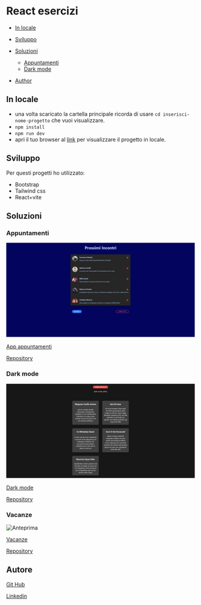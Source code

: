 # React esercizi

- [In locale](#in-locale)
- [Sviluppo](#sviluppo)
- [Soluzioni](#soluzioni)
  - [Appuntamenti](#appuntamenti)
  - [Dark mode](#dark-mode)

- [Author](#author)

## In locale

- una volta scaricato la cartella principale ricorda di usare `cd inserisci-nome-progetto` che vuoi visualizzare.
- `npm install`
- `npm run dev`
- apri il tuo browser al [link](http://localhost:5173/) per visualizzare il progetto in locale.


## Sviluppo

Per questi progetti ho utilizzato:

- Bootstrap
- Tailwind css
- React+vite


## Soluzioni

### Appuntamenti

![Anteprima](./Screenshot/appuntamenti.jpeg)

[App appuntamenti](https://app-appuntamenti.netlify.app/)

[Repository](https://github.com/Smailen5/react-esercizi/tree/main/appuntamenti)

### Dark mode

![Anteprima](./Screenshot/dark%20mode.jpeg)

[Dark mode](https://app-dark-mode.netlify.app/)

[Repository](https://github.com/Smailen5/react-esercizi/tree/main/dark-mode)

### Vacanze

![Anteprima]()

[Vacanze]()

[Repository](https://github.com/Smailen5/react-esercizi/tree/main/vacanze)

## Autore

[Git Hub](https://github.com/Smailen5)

[Linkedin](https://www.linkedin.com/in/smailen-vargas/)

